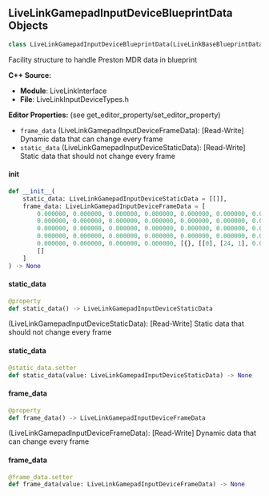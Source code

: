 ## LiveLinkGamepadInputDeviceBlueprintData Objects

```python
class LiveLinkGamepadInputDeviceBlueprintData(LiveLinkBaseBlueprintData)
```

Facility structure to handle Preston MDR data in blueprint

**C++ Source:**

- **Module**: LiveLinkInterface
- **File**: LiveLinkInputDeviceTypes.h

**Editor Properties:** (see get_editor_property/set_editor_property)

- ``frame_data`` (LiveLinkGamepadInputDeviceFrameData):  [Read-Write] Dynamic data that can change every frame
- ``static_data`` (LiveLinkGamepadInputDeviceStaticData):  [Read-Write] Static data that should not change every frame

<a id="unreal.LiveLinkGamepadInputDeviceBlueprintData.__init__"></a>

#### __init__

```python
def __init__(
    static_data: LiveLinkGamepadInputDeviceStaticData = [[]],
    frame_data: LiveLinkGamepadInputDeviceFrameData = [
        0.000000, 0.000000, 0.000000, 0.000000, 0.000000, 0.000000, 0.000000,
        0.000000, 0.000000, 0.000000, 0.000000, 0.000000, 0.000000, 0.000000,
        0.000000, 0.000000, 0.000000, 0.000000, 0.000000, 0.000000, 0.000000,
        0.000000, 0.000000, 0.000000, 0.000000, 0.000000, 0.000000, 0.000000,
        0.000000, 0.000000, 0.000000, 0.000000, [{}, [[0], [24, 1], 0.000000]],
        []
    ]
) -> None
```

<a id="unreal.LiveLinkGamepadInputDeviceBlueprintData.static_data"></a>

#### static_data

```python
@property
def static_data() -> LiveLinkGamepadInputDeviceStaticData
```

(LiveLinkGamepadInputDeviceStaticData):  [Read-Write] Static data that should not change every frame

<a id="unreal.LiveLinkGamepadInputDeviceBlueprintData.static_data"></a>

#### static_data

```python
@static_data.setter
def static_data(value: LiveLinkGamepadInputDeviceStaticData) -> None
```

<a id="unreal.LiveLinkGamepadInputDeviceBlueprintData.frame_data"></a>

#### frame_data

```python
@property
def frame_data() -> LiveLinkGamepadInputDeviceFrameData
```

(LiveLinkGamepadInputDeviceFrameData):  [Read-Write] Dynamic data that can change every frame

<a id="unreal.LiveLinkGamepadInputDeviceBlueprintData.frame_data"></a>

#### frame_data

```python
@frame_data.setter
def frame_data(value: LiveLinkGamepadInputDeviceFrameData) -> None
```

<a id="unreal.LiveLinkLightStaticData"></a>